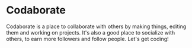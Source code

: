 # Codaborate
Codaborate is a place to collaborate with others by making things, editing them and working on projects. It's also a good place to socialize with others, to earn more followers and follow people. Let's get coding!
